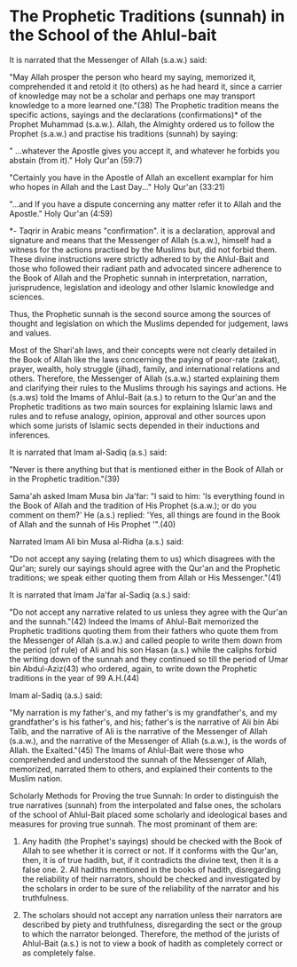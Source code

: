 The Prophetic Traditions (sunnah) in the School of the Ahlul-bait
=================================================================

It is narrated that the Messenger of Allah (s.a.w.) said:

"May Allah prosper the person who heard my saying, memorized it,
comprehended it and retold it (to others) as he had heard it, since a
carrier of knowledge may not be a scholar and perhaps one may transport
knowledge to a more learned one."(38) The Prophetic tradition means the
specific actions, sayings and the declarations (confirmations)\* of the
Prophet Muhammad (s.a.w.). Allah, the Almighty ordered us to follow the
Prophet (s.a.w.) and practise his traditions (sunnah) by saying:

" ...whatever the Apostle gives you accept it, and whatever he forbids
you abstain (from it)." Holy Qur'an (59:7)

"Certainly you have in the Apostle of Allah an excellent examplar for
him who hopes in Allah and the Last Day..." Holy Qur'an (33:21)

"...and If you have a dispute concerning any matter refer it to Allah
and the Apostle." Holy Qur'an (4:59)

\*- Taqrir in Arabic means "confirmation". it is a declaration,
approval and signature and means that the Messenger of Allah (s.a.w.),
himself had a witness for the actions practised by the Muslims but, did
not forbid them. These divine instructions were strictly adhered to by
the Ahlul-Bait and those who followed their radiant path and advocated
sincere adherence to the Book of Allah and the Prophetic sunnah in
interpretation, narration, jurisprudence, legislation and ideology and
other Islamic knowledge and sciences.

Thus, the Prophetic sunnah is the second source among the sources of
thought and legislation on which the Muslims depended for judgement,
laws and values.

Most of the Shari'ah laws, and their concepts were not clearly detailed
in the Book of Allah like the laws concerning the paying of poor-rate
(zakat), prayer, wealth, holy struggle (jihad), family, and
international relations and others. Therefore, the Messenger of Allah
(s.a.w.) started explaining them and clarifying their rules to the
Muslims through his sayings and actions. He (s.a.ws) told the Imams of
Ahlul-Bait (a.s.) to return to the Qur'an and the Prophetic traditions
as two main sources for explaining Islamic laws and rules and to refuse
analogy, opinion, approval and other sources upon which some jurists of
Islamic sects depended in their inductions and inferences.

It is narrated that Imam al-Sadiq (a.s.) said:

"Never is there anything but that is mentioned either in the Book of
Allah or in the Prophetic tradition."(39)

Sama'ah asked Imam Musa bin Ja'far: "I said to him: 'Is everything
found in the Book of Allah and the tradition of His Prophet (s.a.w.); or
do you comment on them?' He (a.s.) replied: 'Yes, all things are found
in the Book of Allah and the sunnah of His Prophet '".(40)

Narrated Imam Ali bin Musa al-Ridha (a.s.) said:

"Do not accept any saying (relating them to us) which disagrees with
the Qur'an; surely our sayings should agree with the Qur'an and the
Prophetic traditions; we speak either quoting them from Allah or His
Messenger."(41)

It is narrated that Imam Ja'far al-Sadiq (a.s.) said:

"Do not accept any narrative related to us unless they agree with the
Qur'an and the sunnah."(42) Indeed the Imams of Ahlul-Bait memorized the
Prophetic traditions quoting them from their fathers who quote them from
the Messenger of Allah (s.a.w.) and called people to write them down
from the period (of rule) of Ali and his son Hasan (a.s.) while the
caliphs forbid the writing down of the sunnah and they continued so till
the period of Umar bin Abdul-Aziz(43) who ordered, again, to write down
the Prophetic traditions in the year of 99 A.H.(44)

Imam al-Sadiq (a.s.) said:

"My narration is my father's, and my father's is my grandfather's, and
my grandfather's is his father's, and his; father's is the narrative of
Ali bin Abi Talib, and the narrative of Ali is the narrative of the
Messenger of Allah (s.a.w.), and the narrative of the Messenger of Allah
(s.a.w.), is the words of Allah. the Exalted."(45) The Imams of
Ahlul-Bait were those who comprehended and understood the sunnah of the
Messenger of Allah, memorized, narrated them to others, and explained
their contents to the Muslim nation.

Scholarly Methods for Proving the true Sunnah: In order to distinguish
the true narratives (sunnah) from the interpolated and false ones, the
scholars of the school of Ahlul-Bait placed some scholarly and
ideological bases and measures for proving true sunnah. The most
prominant of them are:

1. Any hadith (the Prophet's sayings) should be checked with the Book
of Allah to see whether it is correct or not. If it conforms with the
Qur'an, then, it is of true hadith, but, if it contradicts the divine
text, then it is a false one. 2. All hadiths mentioned in the books of
hadith, disregarding the reliability of their narrators, should be
checked and investigated by the scholars in order to be sure of the
reliability of the narrator and his truthfulness.

3. The scholars should not accept any narration unless their narrators
are described by piety and truthfulness, disregarding the sect or the
group to which the narrator belonged. Therefore, the method of the
jurists of Ahlul-Bait (a.s.) is not to view a book of hadith as
completely correct or as completely false.


